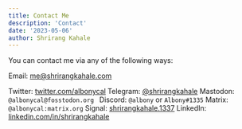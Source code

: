 ```yaml
---
title: Contact Me
description: 'Contact'
date: '2023-05-06'
author: Shrirang Kahale
---
```


 You can contact me via any of the following ways:

Email: me@shrirangkahale.com 

Twitter: [twitter.com/albonycal](https://twitter.com/albonycal)
Telegram: [@shrirangkahale](https://t.me/shrirangkahale)
Mastodon: `@albonycal@fosstodon.org `
Discord: `@albony` or `Albony#1335` 
Matrix: `@albonycal:matrix.org`
Signal: [shrirangkahale.1337](https://signal.me/#eu/E+2pFGEDxB9+Xc8tEDVW/rsPIWyejOKiPaSAe8cMfZmIc/i4+LxDgZb0Ko1B6EXa)
LinkedIn:[ linkedin.com/in/shrirangkahale](https://www.linkedin.com/in/shrirangkahale)
